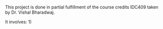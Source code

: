 This project is done in partial fulfillment of the course credits IDC409 taken by Dr. Vishal Bharadwaj.  

It involves:
  1)
